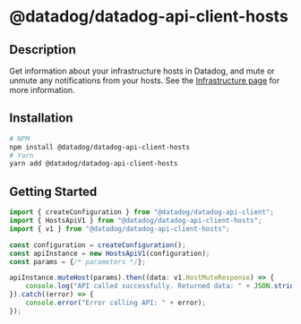 # @datadog/datadog-api-client-hosts

## Description

Get information about your infrastructure hosts in Datadog, and mute or unmute any notifications from your hosts. See the [Infrastructure page](https://docs.datadoghq.com/infrastructure/) for more information.

## Installation

```sh
# NPM
npm install @datadog/datadog-api-client-hosts
# Yarn
yarn add @datadog/datadog-api-client-hosts
```

## Getting Started
```ts
import { createConfiguration } from "@datadog/datadog-api-client";
import { HostsApiV1 } from "@datadog/datadog-api-client-hosts";
import { v1 } from "@datadog/datadog-api-client-hosts";

const configuration = createConfiguration();
const apiInstance = new HostsApiV1(configuration);
const params = {/* parameters */};

apiInstance.muteHost(params).then((data: v1.HostMuteResponse) => {
    console.log("API called successfully. Returned data: " + JSON.stringify(data));
}).catch((error) => {
    console.error("Error calling API: " + error);
});
```